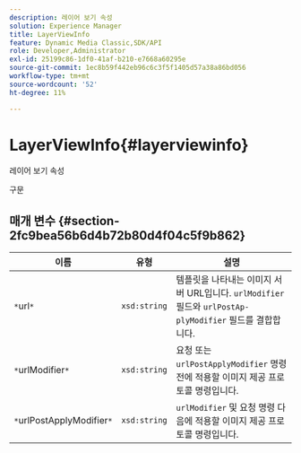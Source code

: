 ```yaml
---
description: 레이어 보기 속성
solution: Experience Manager
title: LayerViewInfo
feature: Dynamic Media Classic,SDK/API
role: Developer,Administrator
exl-id: 25199c86-1df0-41af-b210-e7668a60295e
source-git-commit: 1ec8b59f442eb96c6c3f5f1405d57a38a86bd056
workflow-type: tm+mt
source-wordcount: '52'
ht-degree: 11%

---
```


# LayerViewInfo{#layerviewinfo}

레이어 보기 속성

구문

## 매개 변수 {#section-2fc9bea56b6d4b72b80d4f04c5f9b862}

| 이름 | 유형 | 설명 |
|---|---|---|
| `*`url`*` | `xsd:string` | 템플릿을 나타내는 이미지 서버 URL입니다. `urlModifier` 필드와 `urlPostAp- plyModifier` 필드를 결합합니다. |
| `*`urlModifier`*` | `xsd:string` | 요청 또는 `urlPostApplyModifier` 명령 전에 적용할 이미지 제공 프로토콜 명령입니다. |
| `*`urlPostApplyModifier`*` | `xsd:string` | `urlModifier` 및 요청 명령 다음에 적용할 이미지 제공 프로토콜 명령입니다. |

